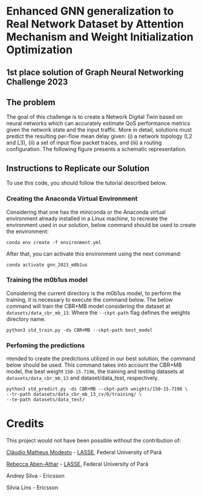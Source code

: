 # Enhanced GNN generalization to Real Network Dataset by Attention Mechanism and Weight Initialization Optimization
## 1st place solution of Graph Neural Networking Challenge 2023

## The problem
The goal of this challenge is to create a Network Digital Twin based on neural networks which can accurately estimate QoS performance metrics given the network state and the input traffic. More in detail, solutions must predict the resulting per-flow mean delay given: (i) a network topology (L2 and L3), (ii) a set of input flow packet traces, and (iii) a routing configuration. The following figure presents a schematic representation.


## Instructions to Replicate our Solution
To use this code, you should follow the tutorial described below. 

### Creating the Anaconda Virtual Environment
Considering that one has the miniconda or the Anaconda virtual environment already installed in a
Linux machine, to recreate the environment used in our solution, below command should be used to create the environment:

```console
conda env create -f environment.yml
```

After that, you can activate this environment using the next command:
```console
conda activate gnn_2023_m0b1us
```

### Training the m0b1us model
Considering the current directory is the m0b1us model, to perform the training, it is necessary to
execute the command below. The below command will train the CBR+MB model considering the dataset at
`datasets/data_cbr_mb_13`. Where the `--ckpt-path` flag defines the weights directory name.

```console
python3 std_train.py -ds CBR+MB --ckpt-path best_model
```

### Perfoming the predictions
ntended to create the predictions utilized in our best solution, the command below should be used.
This command takes into account the CBR+MB model, the best weight `150-15.7196`, the training and
testing datasets at `datasets/data_cbr_mb_13` and dataset/data_test, respectively.

```console 
python3 std_predict.py -ds CBR+MB --ckpt-path weights/150-15.7196 \
--tr-path datasets/data_cbr_mb_13_cv/0/training/ \
--te-path datasets/data_test/
```

# Credits
This project would not have been possible without the contribution of:

[Cláudio Matheus Modesto](https://github.com/claudio966) - [LASSE](https://github.com/lasseufpa), Federal University of Pará

[Rebecca Aben-Athar](https://github.com/rebeccaathar) - [LASSE](https://github.com/lasseufpa), Federal University of Pará

Andrey Silva - Ericsson

Silvia Lins - Ericsson



